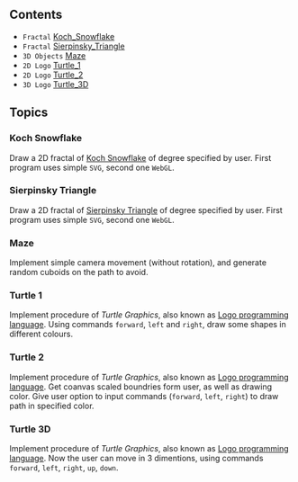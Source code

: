 ## Contents
* `Fractal` [Koch_Snowflake](#koch-snowflake)
* `Fractal` [Sierpinsky_Triangle](#sierpinsky-triangle)
* `3D Objects` [Maze](#maze)
* `2D Logo` [Turtle_1](#turtle-1)
* `2D Logo` [Turtle_2](#turtle-2)
* `3D Logo` [Turtle_3D](#turtle-3d)

## Topics
### Koch Snowflake
Draw a 2D fractal of [Koch Snowflake](https://en.wikipedia.org/wiki/Koch_snowflake) of degree specified by user.
First program uses simple `SVG`, second one `WebGL`.

### Sierpinsky Triangle
Draw a 2D fractal of [Sierpinsky Triangle](https://en.wikipedia.org/wiki/Sierpi%C5%84ski_triangle) of degree specified by user.
First program uses simple `SVG`, second one `WebGL`.

### Maze
Implement simple camera movement (without rotation), and generate random cuboids on the path to avoid.

### Turtle 1
Implement procedure of *Turtle Graphics*, also known as [Logo programming language](https://en.wikipedia.org/wiki/Logo_(programming_language)). Using commands `forward`, `left` and `right`, draw some shapes in different colours.

### Turtle 2
Implement procedure of *Turtle Graphics*, also known as [Logo programming language](https://en.wikipedia.org/wiki/Logo_(programming_language)). Get coanvas scaled boundries form user, as well as drawing color. Give user option to input commands (`forward`, `left`, `right`) to draw path in specified color.

### Turtle 3D
Implement procedure of *Turtle Graphics*, also known as [Logo programming language](https://en.wikipedia.org/wiki/Logo_(programming_language)). Now the user can move in 3 dimentions, using commands `forward`, `left`, `right`, `up`, `down`.
